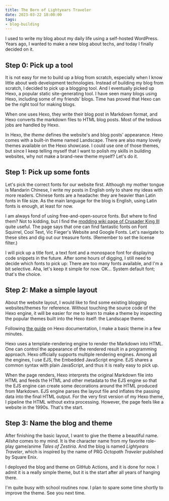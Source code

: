 ```yaml
---
title: The Born of Lightyears Traveler
date: 2023-03-22 18:00:00
tags:
- blog-building
---
```


I used to write my blog about my daily life using a self-hosted WordPress. Years ago, I wanted to make a new blog about techs, and today I finally decided on it.

## Step 0: Pick up a tool

It is not easy for me to build up a blog from scratch, especially when I know little about web development technologies. Instead of building my blog from scratch, I decided to pick up a blogging tool. And I eventually picked up Hexo, a popular static site-generating tool. I have seen many blogs using Hexo, including some of my friends' blogs. Time has proved that Hexo can be the right tool for making blogs.

When one uses Hexo, they write their blog post in Markdown format, and Hexo converts the markdown files to HTML blog posts. Most of the tedious jobs are handled by Hexo.

In Hexo, the *theme* defines the website's and blog posts' appearance. Hexo comes with a built-in theme named Landscape. There are also many lovely themes available on the Hexo showcase. I could use one of those themes, but since I keep telling myself that I want to polish my skills in building websites, why not make a brand-new theme myself? Let's do it.

## Step 1: Pick up some fonts

Let's pick the correct fonts for our website first. Although my mother tongue is Mandarin Chinese, I write my posts in English only to share my ideas with more readers. Chinese fonts are a headache: they are heavier than Latin fonts in file size. As the main language for the blog is English, using Latin fonts is enough, at least for now.

I am always fond of using free-and-open-source fonts. But where to find them? Not to kidding, but I find the [modding wiki page of Crusader King III](https://ck3.paradoxwikis.com/Fonts) quite useful. The page says that one can find fantastic fonts on Font Squirrel, Cool Text, Vic Fieger's Website and Google Fonts. Let's navigate to these sites and dig out our treasure fonts. (Remember to set the license filter.)

I will pick up a title font, a text font and a monospace font for displaying code snippets in the future. After some hours of digging, I still need to decide which fonts to pick up: There are too many fonts available, and I'm a bit selective. Aha, let's keep it simple for now. OK... System default font; that's the choice.

## Step 2: Make a simple layout

About the website layout, I would like to find some existing blogging websites/themes for reference. Without touching the source code of the Hexo engine, it will be easier for me to learn to make a theme by inspecting the popular themes built into the Hexo itself: the Landscape theme.

Following [the guide](https://hexo.io/docs/themes) on Hexo documentation, I make a basic theme in a few minutes.

Hexo uses a template-rendering engine to render the Markdown into HTML. One can control the appearance of the rendered result in a programming approach. Hexo officially supports multiple rendering engines. Among all the engines, I use EJS, the Embedded JavaScript engine. EJS shares a common syntax with plain JavaScript, and thus it is really easy to pick up.

When the page renders, Hexo interprets the original Markdown file into HTML and feeds the HTML and other metadata to the EJS engine so that the EJS engine can create some decorations around the HTML produced from Markdown. EJS engine parses the layout file and inflates the passing data into the final HTML output. For the very first version of my Hexo theme, I pipeline the HTML without extra processing. However, the page feels like a website in the 1990s. That's the start.

## Step 3: Name the blog and theme

After finishing the basic layout, I want to give the theme a beautiful name. *Alisha* comes to my mind. It is the character name from my favorite role-play game/anime *Tales of Zestiria*. And the blog is named *Lightyears Traveler*, which is inspired by the name of PRG *Octopath Traveler* published by Square Enix.

I deployed the blog and theme on GitHub Actions, and it is done for now. I admit it is a really simple theme, but it is the start after all years of hanging there.

I'm quite busy with school routines now. I plan to spare some time shortly to improve the theme. See you next time.
